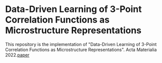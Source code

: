 # Data-Driven Learning of $3$-Point Correlation Functions as Microstructure Representations
This repository is the implementation of "Data-Driven Learning of $3$-Point Correlation Functions as Microstructure Representations". Acta Materialia 2022.[paper](https://arxiv.org/abs/2109.02255)
